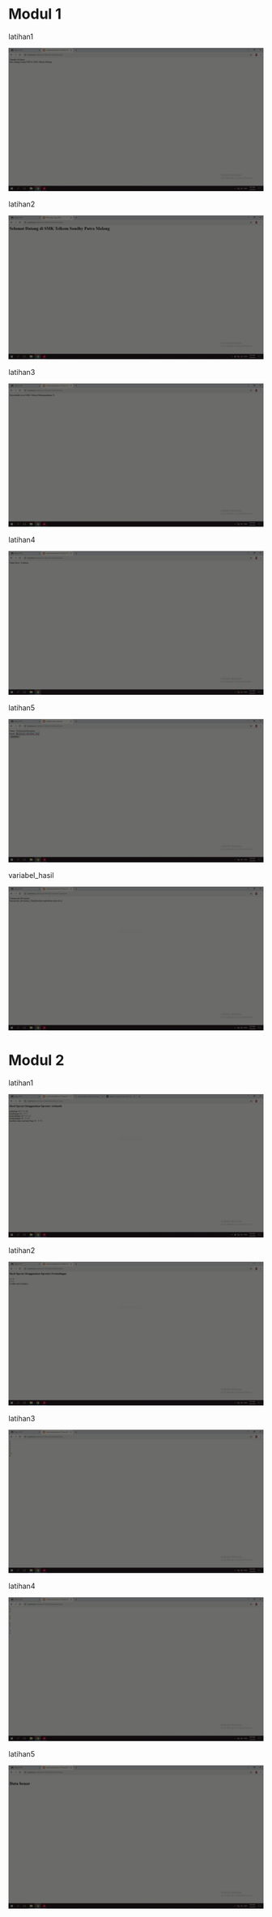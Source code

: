 # Modul 1

latihan1

![alt text](https://github.com/FirmansyahD/Praktikum1/blob/master/latihan1Modul1.PNG)

latihan2

![alt text](https://github.com/FirmansyahD/Praktikum1/blob/master/latihan2Modul1.PNG)

latihan3

![alt text](https://github.com/FirmansyahD/Praktikum1/blob/master/latihan3Modul1.PNG)

latihan4

![alt text](https://github.com/FirmansyahD/Praktikum1/blob/master/latihan4Modul1.PNG)

latihan5

![alt text](https://github.com/FirmansyahD/Praktikum1/blob/master/latihan5Modul1.PNG)

variabel_hasil

![alt text](https://github.com/FirmansyahD/Praktikum1/blob/master/variabel_hasil.PNG)

# Modul 2

latihan1

![alt text](https://github.com/FirmansyahD/Praktikum1/blob/master/latihan1.PNG)

latihan2

![alt text](https://github.com/FirmansyahD/Praktikum1/blob/master/latihan2.PNG)

latihan3

![alt text](https://github.com/FirmansyahD/Praktikum1/blob/master/latihan3.PNG)

latihan4

![alt text](https://github.com/FirmansyahD/Praktikum1/blob/master/latihan4.PNG)

latihan5

![alt text](https://github.com/FirmansyahD/Praktikum1/blob/master/latihan5.PNG)






